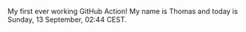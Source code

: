 My first ever working GitHub Action!
My name is Thomas and today is Sunday, 13 September, 02:44 CEST. 
